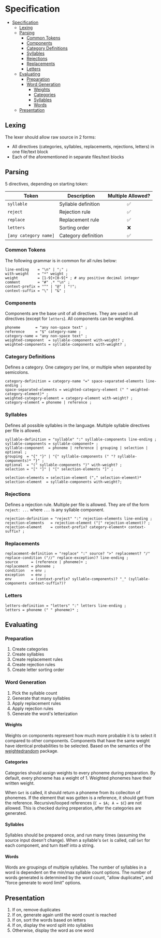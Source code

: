 # Specification

- [Specification](#specification)
  - [Lexing](#lexing)
  - [Parsing](#parsing)
    - [Common Tokens](#common-tokens)
    - [Components](#components)
    - [Category Definitions](#category-definitions)
    - [Syllables](#syllables)
    - [Rejections](#rejections)
    - [Replacements](#replacements)
    - [Letters](#letters)
  - [Evaluating](#evaluating)
    - [Preparation](#preparation)
    - [Word Generation](#word-generation)
      - [Weights](#weights)
      - [Categories](#categories)
      - [Syllables](#syllables-1)
      - [Words](#words)
  - [Presentation](#presentation)

## Lexing

The lexer should allow raw source in 2 forms:

- All directives (categories, syllables, replacements, rejections, letters) in one file/text block
- Each of the aforementioned in separate files/text blocks

## Parsing

5 directives, depending on starting token:

| Token                 | Description         | Multiple Allowed? |
| --------------------- | ------------------- | :---------------: |
| `syllable`            | Syllable definition |         ✅         |
| `reject`              | Rejection rule      |         ✅         |
| `replace`             | Replacement rule    |         ✅         |
| `letters`             | Sorting order       |         ❌         |
| `[any category name]` | Category definition |         ✅         |

### Common Tokens

The following grammar is in common for all rules below:

```ebnf
line-ending    = "\n" | ";" ;
with-weight    = "*" weight ;
weight         = [1-9]+[0-9]* ; # any positive decimal integer
comment        = "#" .* "\n" ;
context-prefix = "^" | "@" | "!";
context-suffix = "\" | "&" ;
```

### Components

Components are the base unit of all directives.
They are used in all directives (except for `letters`).
All components can be weighted.

```ebnf
phoneme       = "any non-space text" ;
reference     = "$" category-name ;
category-name = "any non-space text" ;
weighted-component  = syllable-component with-weight? ;
weighted-components = syllable-components with-weight? ;
```

### Category Definitions

Defines a category. One category per line, or multiple when separated by semicolons.

```ebnf
category-definition = category-name "=" space-separated-elements line-ending ;
space-separated-elements = weighted-category-element (" " weighted-category-element)* ;
weighted-category-element = category-element with-weight? ;
category-element = phoneme | reference ;
```

### Syllables

Defines all possible syllables in the language. Multiple syllable directives per file is allowed.

```ebnf
syllable-definition = "syllable" ":" syllable-components line-ending ;
syllable-components = syllable-component+ ;
syllable-component  = phoneme | reference | grouping | selection | optional ;
grouping  = "{" "}" | "{" syllable-components (" "? syllable-components)* "}" ;
optional  = "(" syllable-components ")" with-weight? ;
selection = "[" "]" | "[" selection-elements "]" ;

selection-elements = selection-element ("," selection-element)*
selection-element  = syllable-components with-weight?;
```

### Rejections

Defines a rejection rule. Multiple per file is allowed.
They are of the form `reject: ...` where `...` is any syllable component.

```ebnf
rejection-definition = "reject" ":" rejection-elements line-ending ;
rejection-elements   = rejection-element ("|" rejection-element)? ;
rejection-element    = context-prefix? category-element+ context-suffix? ;
```

### Replacements

```ebnf
replacement-definition = "replace" ":" source? ">" replacement? "/" replace-condition ("//" replace-exception)? line-ending ;
source      = (reference | phoneme)+ ;
replacement = phoneme ;
condition   = env ;
exception   = env ;
env         = (context-prefix? syllable-components)? "_" (syllable-components context-suffix?)?
```

### Letters

```ebnf
letters-definition = "letters" ":" letters line-ending ;
letters = phoneme (" " phoneme)* ;
```

## Evaluating

### Preparation

1. Create categories
2. Create syllables
3. Create replacement rules
4. Create rejection rules
5. Create letter sorting order

### Word Generation

1. Pick the syllable count
2. Generate that many syllables
3. Apply replacement rules
4. Apply rejection rules
5. Generate the word's letterization

#### Weights

Weights on components represent how much more probable it is to select it compared to other components.
Components that have the same weight have identical probabilities to be selected.
Based on the semantics of the [weightedrandom](https://pkg.go.dev/github.com/mroth/weightedrand/v2) package.

#### Categories

Categories should assign weights to every phoneme during preparation.
By default, every phoneme has a weight of 1.
Weighted phonemes have their written weight.

When `Get` is called, it should return a phoneme from its colleciton of phonemes.
If the element that was gotten is a reference, it should get from the reference.
Recursive/looped references (`C = $A; A = $C`) are not allowed.
This is checked during preperation, after the categories are generated.

#### Syllables

Syllables should be prepared once, and run many times (assuming the source input doesn't change).
When a syllable's `Get` is called, call `Get` for each component, and turn itself into a string.

#### Words

Words are groupings of multiple syllables.
The number of syllables in a word is dependent on the min/max syllable count options.
The number of words generated is determined by the word count, "allow duplicates", and "force generate to word limit" options.

## Presentation

1. If on, remove duplicates
2. If on, generate again until the word count is reached
3. If on, sort the words based on letters
4. If on, display the word split into syllables
5. Otherwise, display the word as one word